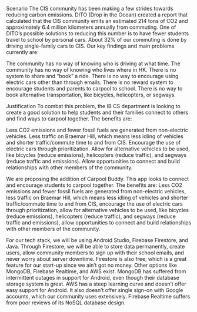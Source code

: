 Scenario The CIS community has been making a few strides towards reducing carbon emissions. DITO (Drop in the Ocean) created a report that calculated that the CIS community emits an estimated 214 tons of CO2 and approximately 6.4 million kilometers annually from commuting. One of DITO’s possible solutions to reducing this number is to have fewer students travel to school by personal cars. About 32% of our commuting is done by driving single-family cars to CIS. Our key findings and main problems currently are:

The community has no way of knowing who is driving at what time. The community has no way of knowing who lives where in HK. There is no system to share and “book” a ride. There is no way to encourage using electric cars other than through emails. There is no reward system to encourage students and parents to carpool to school. There is no way to book alternative transportation, like bicycles, helicopters, or segways.

Justification To combat this problem, the IB CS department is looking to create a good solution to help students and their families connect to others and find ways to carpool together. The benefits are:

Less CO2 emissions and fewer fossil fuels are generated from non-electric vehicles. Less traffic on Braemar Hill, which means less idling of vehicles and shorter traffic/commute time to and from CIS. Encourage the use of electric cars through prioritization. Allow for alternative vehicles to be used, like bicycles (reduce emissions), helicopters (reduce traffic), and segways (reduce traffic and emissions). Allow opportunities to connect and build relationships with other members of the community.

We are proposing the addition of Carpool Buddy. This app looks to connect and encourage students to carpool together. The benefits are: Less CO2 emissions and fewer fossil fuels are generated from non-electric vehicles, less traffic on Braemar Hill, which means less idling of vehicles and shorter traffic/commute time to and from CIS, encourage the use of electric cars through prioritization, allow for alternative vehicles to be used, like bicycles (reduce emissions), helicopters (reduce traffic), and segways (reduce traffic and emissions), allow opportunities to connect and build relationships with other members of the community.

For our tech stack, we will be using Android Studio, Firebase Firestore, and Java. Through Firestore, we will be able to store data permanently, create users, allow community members to sign up with their school emails, and never worry about server downtime. Firestore is also free, which is a great feature for our start-up since we ain’t got no money. Other options like MongoDB, Firebase Realtime, and AWS exist. MongoDB has suffered from intermittent outages in support for Android, even though their database storage system is great. AWS has a steep learning curve and doesn’t offer easy support for Android. It also doesn’t offer single sign-on with Google accounts, which our community uses extensively. Firebase Realtime suffers from poor reviews of its NoSQL database design.
